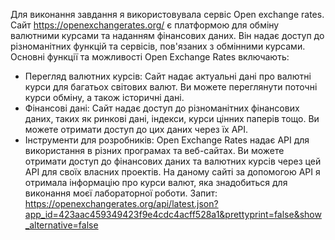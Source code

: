 Для виконання завдання я використовувала сервіс Open exchange rates. Сайт https://openexchangerates.org/ є платформою для обміну валютними курсами та наданням фінансових даних. Він надає доступ до різноманітних функцій та сервісів, пов'язаних з обмінними курсами.
Основні функції та можливості Open Exchange Rates включають:
-	Перегляд валютних курсів: Сайт надає актуальні дані про валютні курси для багатьох світових валют. Ви можете переглянути поточні курси обміну, а також історичні дані.
-	Фінансові дані: Сайт надає доступ до різноманітних фінансових даних, таких як ринкові дані, індекси, курси цінних паперів тощо. Ви можете отримати доступ до цих даних через їх API.
-	Інструменти для розробників: Open Exchange Rates надає API для використання в різних програмах та веб-сайтах. Ви можете отримати доступ до фінансових даних та валютних курсів через цей API для своїх власних проектів.
  На даному сайті за допомогою API я отримала інформацію про курси валют, яка знадобиться для виконання моєї лабораторної роботи. 
  Запит: https://openexchangerates.org/api/latest.json?app_id=423aac459349423f9e4cdc4acff528a1&prettyprint=false&show_alternative=false 
